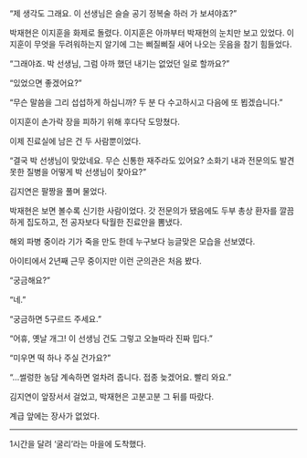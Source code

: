 “제 생각도 그래요. 이 선생님은 슬슬 공기 정복술 하러 가 보셔야죠?”

박재현은 이지훈을 화제로 돌렸다. 이지훈은 아까부터 박재현의 눈치만 보고 있었다. 이지훈이 무엇을 두려워하는지 알기에 그는 삐질삐질 새어 나오는 웃음을 참기 힘들었다.

“그래야죠. 박 선생님, 그럼 아까 했던 내기는 없었던 일로 할까요?”

“있었으면 좋겠어요?”

“무슨 말씀을 그리 섭섭하게 하십니까? 두 분 다 수고하시고 다음에 또 뵙겠습니다.”

이지훈이 손가락 장을 피하기 위해 후다닥 도망쳤다.

이제 진료실에 남은 건 두 사람뿐이었다.

“결국 박 선생님이 맞았네요. 무슨 신통한 재주라도 있어요? 소화기 내과 전문의도 발견 못한 질병을 어떻게 박 선생님이 찾아요?”

김지연은 팔짱을 풀며 물었다.

박재현은 보면 볼수록 신기한 사람이었다. 갓 전문의가 됐음에도 두부 총상 환자를 깔끔하게 집도하고, 전 공자보다 탁월한 진료안을 뽐냈다.

해외 파병 중이라 기가 죽을 만도 한데 누구보다 능글맞은 모습을 선보였다.

아이티에서 2년째 근무 중이지만 이런 군의관은 처음 봤다.

“궁금해요?”

“네.”

“궁금하면 5구르드 주세요.”

“어휴, 옛날 개그! 이 선생님 건도 그렇고 오늘따라 진짜 밉다.”

“미우면 떡 하나 주실 건가요?”

“…썰렁한 농담 계속하면 얼차려 줍니다. 접종 늦겠어요. 빨리 와요.”

김지연이 앞장서서 걸었고, 박재현은 고분고분 그 뒤를 따랐다.

계급 앞에는 장사가 없었다.

* * *

1시간을 달려 ‘굴리’라는 마을에 도착했다.